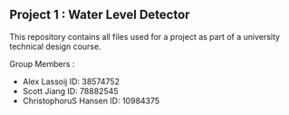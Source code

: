 ## Project 1 : Water Level Detector       

This repository contains all files used for a project as part of a university technical design course. 

Group Members :
- Alex Lassoij                    ID: 38574752
- Scott Jiang                     ID: 78882545
- ChristophoruS Hansen            ID: 10984375
